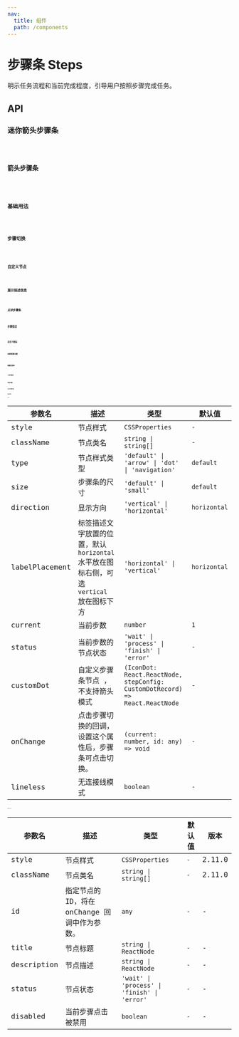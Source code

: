 ```yaml
---
nav:
  title: 组件
  path: /components
---
```


# 步骤条 Steps

明示任务流程和当前完成程度，引导用户按照步骤完成任务。

## API

### 迷你箭头步骤条

<code src="./__demo__/arrow-mini.demo.tsx" />

### 箭头步骤条

<code src="./__demo__/arrow.demo.tsx" />

### 基础用法

<code src="./__demo__/basic.demo.tsx" />

### 步骤切换

<code src="./__demo__/change-step.demo.tsx" />

### 自定义节点

<code src="./__demo__/custom-dot.demo.tsx" />

### 展示描述信息

<code src="./__demo__/description.demo.tsx" />

### 点状步骤条

<code src="./__demo__/dot.demo.tsx" />

### 步骤错误

<code src="./__demo__/error.demo.tsx" />

### 自定义图标

<code src="./__demo__/icon.demo.tsx" />

### 标签放置位置

<code src="./__demo__/label-placement.demo.tsx" />

### 隐藏连接线

<code src="./__demo__/lineless.demo.tsx" />

### 小型步骤条

<code src="./__demo__/mini.demo.tsx" />

### 导航步骤条

<code src="./__demo__/navigation.demo.tsx" />

### 可点击切换步骤

<code src="./__demo__/onchange.demo.tsx" />

### 竖直步骤条

<code src="./__demo__/vertical.demo.tsx" />

### Steps

|参数名|描述|类型|默认值|
|---|---|---|---|
|style|节点样式|`CSSProperties`|`-`|
|className|节点类名|`string \| string[]`|`-`|
|type|节点样式类型|`'default' \| 'arrow' \| 'dot' \| 'navigation'`|`default`|
|size|步骤条的尺寸|`'default' \| 'small'`|`default`|
|direction|显示方向|`'vertical' \| 'horizontal'`|`horizontal`|
|labelPlacement|标签描述文字放置的位置，默认 `horizontal` 水平放在图标右侧，可选 `vertical` 放在图标下方|`'horizontal' \| 'vertical'`|`horizontal`|
|current|当前步数|`number`|`1`|
|status|当前步数的节点状态|`'wait' \| 'process' \| 'finish' \| 'error'`|`-`|
|customDot|自定义步骤条节点 ，不支持箭头模式|`(IconDot: React.ReactNode, stepConfig: CustomDotRecord) => React.ReactNode`|`-`|
|onChange|点击步骤切换的回调，设置这个属性后，步骤条可点击切换。|`(current: number, id: any) => void`|`-`|
|lineless|无连接线模式|`boolean`|`-`|

### Steps.Step

|参数名|描述|类型|默认值|版本|
|---|---|---|---|---|
|style|节点样式|`CSSProperties`|`-`|2.11.0|
|className|节点类名|`string \| string[]`|`-`|2.11.0|
|id|指定节点的 ID，将在 onChange 回调中作为参数。|`any`|`-`|-|
|title|节点标题|`string \| ReactNode`|`-`|-|
|description|节点描述|`string \| ReactNode`|`-`|-|
|status|节点状态|`'wait' \| 'process' \| 'finish' \| 'error'`|`-`|-|
|disabled|当前步骤点击被禁用|`boolean`|`-`|-|
